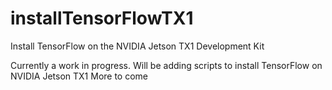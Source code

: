 # installTensorFlowTX1
Install TensorFlow on the NVIDIA Jetson TX1 Development Kit

Currently a work in progress. Will be adding scripts to install TensorFlow on NVIDIA Jetson TX1
More to come
